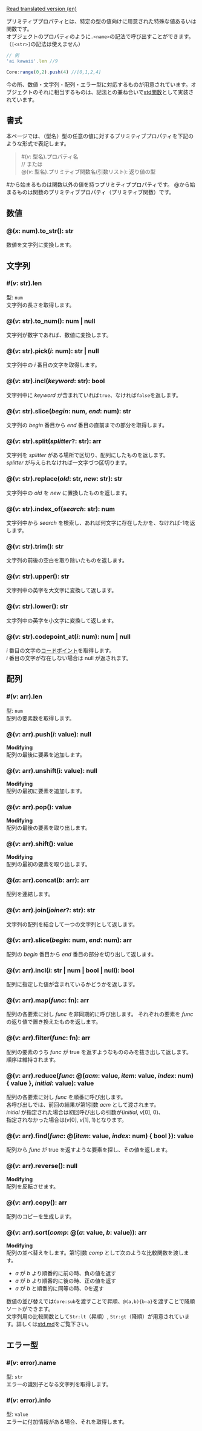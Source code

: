 [Read translated version (en)](../translations/en/docs/primitive-props.md)

プリミティブプロパティとは、特定の型の値向けに用意された特殊な値あるいは関数です。  
オブジェクトのプロパティのように`.<name>`の記法で呼び出すことができます。（`[<str>]`の記法は使えません）
```js
// 例
'ai kawaii'.len //9

Core:range(0,2).push(4) //[0,1,2,4]
```
今の所、数値・文字列・配列・エラー型に対応するものが用意されています。オブジェクトのそれに相当するものは、記法との兼ね合いで[std関数](std.md#-obj)として実装されています。

## 書式
本ページでは、（型名）型の任意の値に対するプリミティブプロパティを下記のような形式で表記します。
> #(_v_: 型名).プロパティ名  
> // または  
> @(_v_: 型名).プリミティブ関数名(引数リスト): 返り値の型  

\#から始まるものは関数以外の値を持つプリミティブプロパティです。
\@から始まるものは関数のプリミティブプロパティ（プリミティブ関数）です。

## 数値
### @(_x_: num).to_str(): str
数値を文字列に変換します。  


## 文字列
### #(_v_: str).len
型: `num`  
文字列の長さを取得します。  

### @(_v_: str).to_num(): num | null
文字列が数字であれば、数値に変換します。  

### @(_v_: str).pick(_i_: num): str | null
文字列中の _i_ 番目の文字を取得します。  

### @(_v_: str).incl(_keyword_: str): bool
文字列中に _keyword_ が含まれていれば`true`、なければ`false`を返します。  

### @(_v_: str).slice(_begin_: num, _end_: num): str
文字列の _begin_ 番目から _end_ 番目の直前までの部分を取得します。  

### @(_v_: str).split(_splitter_?: str): arr<str>
文字列を _splitter_ がある場所で区切り、配列にしたものを返します。  
_splitter_ が与えられなければ一文字づつ区切ります。  

### @(_v_: str).replace(_old_: str, _new_: str): str
文字列中の _old_ を _new_ に置換したものを返します。  

### @(_v_: str).index_of(_search_: str): num
文字列中から _search_ を検索し、あれば何文字に存在したかを、なければ-1を返します。

### @(_v_: str).trim(): str
文字列の前後の空白を取り除いたものを返します。

### @(_v_: str).upper(): str
文字列中の英字を大文字に変換して返します。

### @(_v_: str).lower(): str
文字列中の英字を小文字に変換して返します。

### @(_v_: str).codepoint_at(_i_: num): num | null
_i_ 番目の文字の[コードポイント](https://developer.mozilla.org/ja/docs/Web/JavaScript/Reference/Global_Objects/String/codePointAt)を取得します。  
_i_ 番目の文字が存在しない場合は null が返されます。  


## 配列
### #(_v_: arr).len
型: `num`  
配列の要素数を取得します。

### @(_v_: arr).push(_i_: value): null
**Modifying**  
配列の最後に要素を追加します。  

### @(_v_: arr).unshift(i: value): null
**Modifying**  
配列の最初に要素を追加します。  

### @(_v_: arr).pop(): value
**Modifying**  
配列の最後の要素を取り出します。  

### @(_v_: arr).shift(): value
**Modifying**  
配列の最初の要素を取り出します。  

### @(_a_: arr).concat(_b_: arr): arr
配列を連結します。  

### @(_v_: arr<str>).join(_joiner_?: str): str
文字列の配列を結合して一つの文字列として返します。  

### @(_v_: arr).slice(_begin_: num, _end_: num): arr
配列の _begin_ 番目から _end_ 番目の部分を切り出して返します。

### @(_v_: arr).incl(_i_: str | num | bool | null): bool
配列に指定した値が含まれているかどうかを返します。  

### @(_v_: arr).map(_func_: fn): arr
配列の各要素に対し _func_ を非同期的に呼び出します。
それぞれの要素を _func_ の返り値で置き換えたものを返します。  

### @(_v_: arr).filter(_func_: fn): arr
配列の要素のうち _func_ が true を返すようなもののみを抜き出して返します。  
順序は維持されます。  

### @(_v_: arr).reduce(_func_: @(_acm_: value, _item_: value, _index_: num) { value }, _initial_: value): value
配列の各要素に対し _func_ を順番に呼び出します。  
各呼び出しでは、前回の結果が第1引数 _acm_ として渡されます。  
_initial_ が指定された場合は初回呼び出しの引数が(_initial_, _v_\[0], 0)、  
指定されなかった場合は(_v_\[0], _v_\[1], 1)となります。  

### @(_v_: arr).find(_func_: @(_item_: value, _index_: num) { bool }): value
配列から _func_ が true を返すような要素を探し、その値を返します。  

### @(_v_: arr).reverse(): null
**Modifying**  
配列を反転させます。  

### @(_v_: arr).copy(): arr
配列のコピーを生成します。  

### @(_v_: arr).sort(_comp_: @(_a_: value, _b_: value)): arr
**Modifying**  
配列の並べ替えをします。第1引数 _comp_ として次のような比較関数を渡します。  
* _a_ が _b_ より順番的に前の時、負の値を返す
* _a_ が _b_ より順番的に後の時、正の値を返す
* _a_ が _b_ と順番的に同等の時、0を返す

数値の並び替えでは`Core:sub`を渡すことで昇順、`@(a,b){b-a}`を渡すことで降順ソートができます。  
文字列用の比較関数として`Str:lt`（昇順）, `Str:gt`（降順）が用意されています。詳しくは[std.md](std.md#-str)をご覧下さい。  

## エラー型
### #(_v_: error).name
型: `str`  
エラーの識別子となる文字列を取得します。

### #(_v_: error).info
型: `value`  
エラーに付加情報がある場合、それを取得します。
